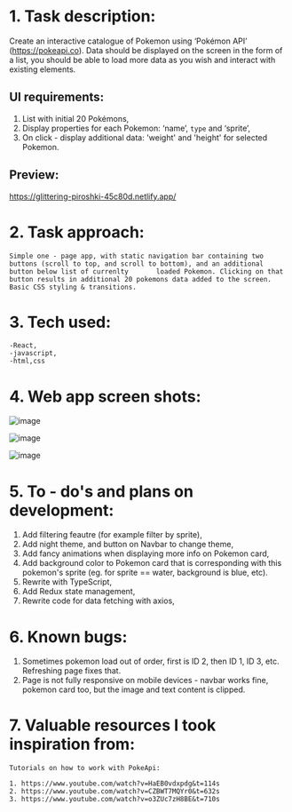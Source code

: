 # 1. Task description:

Create an interactive catalogue of Pokemon using ‘Pokémon API’ (https://pokeapi.co). Data should be displayed on the screen in the form of a list, you should be able to load more data as you wish and interact with existing elements.

## UI requirements:

1. List with initial 20 Pokémons,
2. Display properties for each Pokemon: ‘name’, `type` and ‘sprite’,
3. On click - display additional data: 'weight' and 'height' for selected Pokemon.

## Preview:

https://glittering-piroshki-45c80d.netlify.app/

# 2. Task approach:

    Simple one - page app, with static navigation bar containing two buttons (scroll to top, and scroll to bottom), and an additional button below list of currenlty       loaded Pokemon. Clicking on that button results in additional 20 pokemons data added to the screen. Basic CSS styling & transitions.

# 3. Tech used:

    -React,
    -javascript,
    -html,css


# 4. Web app screen shots:


![image](https://user-images.githubusercontent.com/100487510/159385184-0044f915-808c-4bd9-8c7b-44749a652075.png)

![image](https://user-images.githubusercontent.com/100487510/159385212-cfc97b75-1981-4c00-bd3c-90a4fb8fae75.png)

![image](https://user-images.githubusercontent.com/100487510/159385239-c4caf39a-b0c4-442f-9d7d-8e1508dc2fab.png)

# 5. To - do's and plans on development:

1. Add filtering feautre (for example filter by sprite),
2. Add night theme, and button on Navbar to change theme,
3. Add fancy animations when displaying more info on Pokemon card,
4. Add background color to Pokemon card that is corresponding with this pokemon's sprite (eg. for sprite == water, background is blue, etc).
5. Rewrite with TypeScript,
6. Add Redux state management,
7. Rewrite code for data fetching with axios,

# 6. Known bugs:

1. Sometimes pokemon load out of order, first is ID 2, then ID 1, ID 3, etc. Refreshing page fixes that.
2. Page is not fully responsive on mobile devices - navbar works fine, pokemon card too, but the image and text content is clipped. 

# 7. Valuable resources I took inspiration from:

    Tutorials on how to work with PokeApi:

    1. https://www.youtube.com/watch?v=HaEB0vdxpdg&t=114s
    2. https://www.youtube.com/watch?v=CZBWT7MQYr0&t=632s
    3. https://www.youtube.com/watch?v=o3ZUc7zH8BE&t=710s

